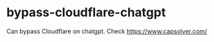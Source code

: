 # bypass-cloudflare-chatgpt
Can bypass Cloudflare on chatgpt. Check https://www.capsolver.com/ 
                                                                                                                         